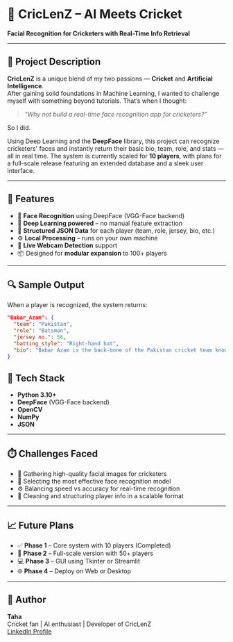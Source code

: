# 🏏 CricLenZ – AI Meets Cricket  
**Facial Recognition for Cricketers with Real-Time Info Retrieval**

---

## 📌 Project Description

**CricLenZ** is a unique blend of my two passions — **Cricket** and **Artificial Intelligence**.  
After gaining solid foundations in Machine Learning, I wanted to challenge myself with something beyond tutorials. That’s when I thought:

> _“Why not build a real-time face recognition app for cricketers?”_

So I did.

Using Deep Learning and the **DeepFace** library, this project can recognize cricketers' faces and instantly return their basic bio, team, role, and stats — all in real time. The system is currently scaled for **10 players**, with plans for a full-scale release featuring an extended database and a sleek user interface.

---

## 🚀 Features

- 🎯 **Face Recognition** using DeepFace (VGG-Face backend)  
- 🧠 **Deep Learning powered** – no manual feature extraction  
- 📄 **Structured JSON Data** for each player (team, role, jersey, bio, etc.)  
- ⚙️ **Local Processing** – runs on your own machine  
- 📸 **Live Webcam Detection** support  
- 📦 Designed for **modular expansion** to 100+ players  

---

## 🔍 Sample Output

When a player is recognized, the system returns:

```json
"Babar_Azam": {
  "team": "Pakistan",
  "role": "Batsman",
  "jersey no.": 56,
  "batting_style": "Right-hand bat",
  "bio": "Babar Azam is the back-bone of the Pakistan cricket team known for his elegant batting."
}
```

## 🔧 Tech Stack

- **Python 3.10+**
- **DeepFace** (VGG-Face backend)
- **OpenCV**
- **NumPy**
- **JSON**

---

## ⏱️ Challenges Faced

- 📸 Gathering high-quality facial images for cricketers  
- 🧠 Selecting the most effective face recognition model  
- ⚙️ Balancing speed vs accuracy for real-time recognition  
- 🧹 Cleaning and structuring player info in a scalable format  

---

## 📈 Future Plans

- ✅ **Phase 1** – Core system with 10 players (Completed)  
- 🚧 **Phase 2** – Full-scale version with 50+ players  
- 💻 **Phase 3** – GUI using Tkinter or Streamlit  
- 🌐 **Phase 4** – Deploy on Web or Desktop  

---

## 🧠 Author

**Taha**  
Cricket fan | AI enthusiast | Developer of CricLenZ  
[LinkedIn Profile](https://www.linkedin.com/in/muhammad-taha-6651a72a1/) <!-- Replace with your actual profile link -->
